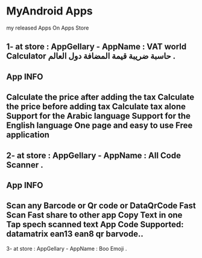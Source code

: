# MyAndroid Apps
my released Apps On Apps Store

1- at store : AppGellary -  AppName : VAT world Calculator حاسبة ضريبة قيمة المضافة دول العالم .
---------------------------------------------
App INFO
---------------------------------------------
Calculate the price after adding the tax
Calculate the price before adding tax
Calculate tax alone
Support for the Arabic language
Support for the English language
One page and easy to use
Free application
-----------------------------------------------

2- at store : AppGellary -  AppName : All Code Scanner .
-----------------------------------------------
App INFO
-----------------------------------------------
Scan any Barcode or Qr code or DataQrCode 
Fast Scan 
Fast share to other app 
Copy Text in one Tap 
spech scanned text
App Code Supported:
datamatrix
ean13
ean8 
qr 
barvode..
-----------------------------------------------
3- at store : AppGellary -  AppName : Boo Emoji .
